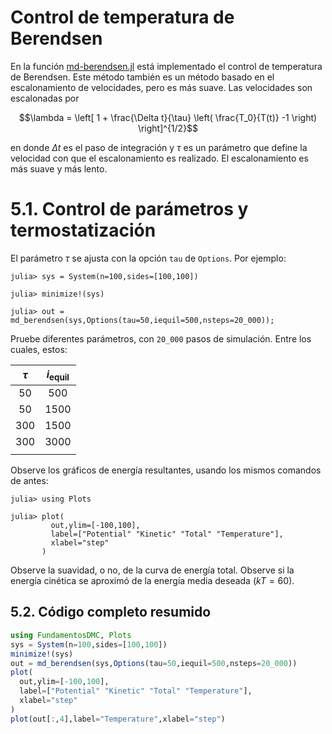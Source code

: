
# Control de temperatura de Berendsen

En la función [md-berendsen.jl](https://github.com/m3g/FundamentosDMC.jl/blob/master/src/md-berendsen.jl) está implementado el control de temperatura
de Berendsen. Este método también es un método basado en el
escalonamiento de velocidades, pero es más suave. Las velocidades son
escalonadas por

$$\lambda = \left[  
1 + \frac{\Delta t}{\tau} \left(
\frac{T_0}{T(t)} -1
\right)
\right]^{1/2}$$

en donde $\Delta t$ es el paso de integración y $\tau$ es un parámetro que
define la velocidad con que el escalonamiento es realizado. El
escalonamiento es más suave y más lento. 

# 5.1. Control de parámetros y termostatización 

El parámetro $\tau$ se ajusta con la opción `tau` de `Options`. Por ejemplo:

```julia-repl
julia> sys = System(n=100,sides=[100,100])

julia> minimize!(sys)

julia> out = md_berendsen(sys,Options(tau=50,iequil=500,nsteps=20_000));
```

Pruebe diferentes parámetros, con `20_000` pasos de simulación. Entre los cuales, estos: 

| $\tau$ |  $i_{\mathrm{equil}}$ | 
|:------:|:---------------------:|
|   50   |  500 |
|   50   |  1500|
|  300   |  1500|
|  300   |  3000|
|        |      |

Observe los gráficos de energía resultantes, usando los mismos comandos de antes:
```julia-repl
julia> using Plots

julia> plot(
         out,ylim=[-100,100],
         label=["Potential" "Kinetic" "Total" "Temperature"],
         xlabel="step"
       )
```

Observe la suavidad, o no, de la curva de energía total. Observe si la
energía cinética se aproximó de la energía media deseada ($kT=60$).

## 5.2. Código completo resumido

```julia
using FundamentosDMC, Plots
sys = System(n=100,sides=[100,100])
minimize!(sys)
out = md_berendsen(sys,Options(tau=50,iequil=500,nsteps=20_000))
plot(
  out,ylim=[-100,100],
  label=["Potential" "Kinetic" "Total" "Temperature"],
  xlabel="step"
)
plot(out[:,4],label="Temperature",xlabel="step")
```

